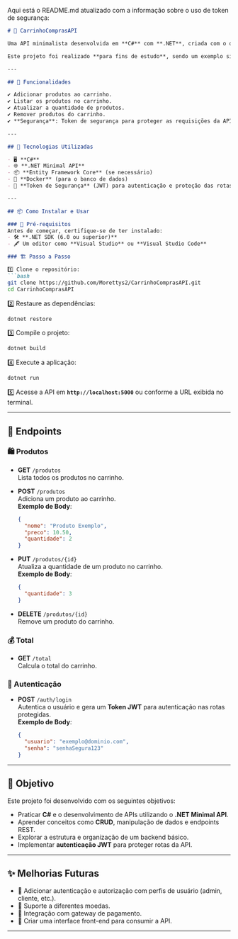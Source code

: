 Aqui está o README.md atualizado com a informação sobre o uso de token de segurança:

```markdown
# 🛒 CarrinhoComprasAPI  

Uma API minimalista desenvolvida em **C#** com **.NET**, criada com o objetivo de **aprender e praticar** conceitos básicos e boas práticas de desenvolvimento backend.  

Este projeto foi realizado **para fins de estudo**, sendo um exemplo simples e funcional para explorar as capacidades do .NET e APIs minimalistas.  

---

## 🌟 Funcionalidades  

✔️ Adicionar produtos ao carrinho.  
✔️ Listar os produtos no carrinho.  
✔️ Atualizar a quantidade de produtos.  
✔️ Remover produtos do carrinho.  
✔️ **Segurança**: Token de segurança para proteger as requisições da API.

---

## 🚀 Tecnologias Utilizadas  

- 🖥️ **C#**  
- 🌐 **.NET Minimal API**  
- 📦 **Entity Framework Core** (se necessário)  
- 🐳 **Docker** (para o banco de dados)  
- 🔑 **Token de Segurança** (JWT) para autenticação e proteção das rotas da API.

---

## 📦 Como Instalar e Usar  

### 🔧 Pré-requisitos  
Antes de começar, certifique-se de ter instalado:  
- 🛠️ **.NET SDK (6.0 ou superior)**  
- 🖋️ Um editor como **Visual Studio** ou **Visual Studio Code**  

### 🏗️ Passo a Passo  

1️⃣ Clone o repositório:  
```bash
git clone https://github.com/Morettys2/CarrinhoComprasAPI.git
cd CarrinhoComprasAPI
```  

2️⃣ Restaure as dependências:  
```bash
dotnet restore
```  

3️⃣ Compile o projeto:  
```bash
dotnet build
```  

4️⃣ Execute a aplicação:  
```bash
dotnet run
```  

5️⃣ Acesse a API em **`http://localhost:5000`** ou conforme a URL exibida no terminal.  

---

## 🔗 Endpoints  

### 🛍️ Produtos  

- **GET** `/produtos`  
  Lista todos os produtos no carrinho.  

- **POST** `/produtos`  
  Adiciona um produto ao carrinho.  
  **Exemplo de Body**:  
  ```json
  {
    "nome": "Produto Exemplo",
    "preco": 10.50,
    "quantidade": 2
  }
  ```  

- **PUT** `/produtos/{id}`  
  Atualiza a quantidade de um produto no carrinho.  
  **Exemplo de Body**:  
  ```json
  {
    "quantidade": 3
  }
  ```  

- **DELETE** `/produtos/{id}`  
  Remove um produto do carrinho.  

### 💰 Total  

- **GET** `/total`  
  Calcula o total do carrinho.  

### 🔑 Autenticação  

- **POST** `/auth/login`  
  Autentica o usuário e gera um **Token JWT** para autenticação nas rotas protegidas.  
  **Exemplo de Body**:  
  ```json
  {
    "usuario": "exemplo@dominio.com",
    "senha": "senhaSegura123"
  }
  ```  

---

## 🎯 Objetivo  

Este projeto foi desenvolvido com os seguintes objetivos:  
- Praticar **C#** e o desenvolvimento de APIs utilizando o **.NET Minimal API**.  
- Aprender conceitos como **CRUD**, manipulação de dados e endpoints REST.  
- Explorar a estrutura e organização de um backend básico.  
- Implementar **autenticação JWT** para proteger rotas da API.

---

## ✨ Melhorias Futuras  

- 🌟 Adicionar autenticação e autorização com perfis de usuário (admin, cliente, etc.).  
- 🌟 Suporte a diferentes moedas.  
- 🌟 Integração com gateway de pagamento.  
- 🌟 Criar uma interface front-end para consumir a API.  

---

